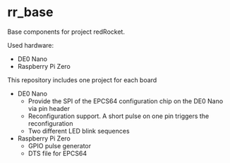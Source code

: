 # rr_base

Base components for project redRocket.

Used hardware:
- DE0 Nano
- Raspberry Pi Zero

This repository includes one project for each board
- DE0 Nano
  - Provide the SPI of the EPCS64 configuration chip on the DE0 Nano via pin header
  - Reconfiguration support. A short pulse on one pin triggers the reconfiguration
  - Two different LED blink sequences
- Raspberry Pi Zero
  - GPIO pulse generator
  - DTS file for EPCS64
